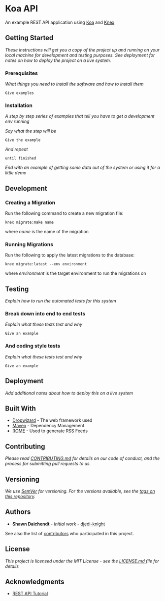 # Koa API

An example REST API application using [Koa](http://koajs.com/) and [Knex](http://knexjs.org/)

## Getting Started

*These instructions will get you a copy of the project up and running on your local machine for development and testing purposes. See deployment for notes on how to deploy the project on a live system.*

### Prerequisites

*What things you need to install the software and how to install them*

```
Give examples
```

### Installation

*A step by step series of examples that tell you have to get a development env running*

*Say what the step will be*

```
Give the example
```

*And repeat*

```
until finished
```

*End with an example of getting some data out of the system or using it for a little demo*

## Development

### Creating a Migration

Run the following command to create a new migration file:

```
knex migrate:make name
```

where *name* is the name of the migration

### Running Migrations

Run the following to apply the latest migrations to the database:

```
knex migrate:latest --env environment
```

where *environment* is the target environment to run the migrations on

## Testing

*Explain how to run the automated tests for this system*

### Break down into end to end tests

*Explain what these tests test and why*

```
Give an example
```

### And coding style tests

*Explain what these tests test and why*

```
Give an example
```

## Deployment

*Add additional notes about how to deploy this on a live system*

## Built With

* [Dropwizard](http://www.dropwizard.io/1.0.2/docs/) - The web framework used
* [Maven](https://maven.apache.org/) - Dependency Management
* [ROME](https://rometools.github.io/rome/) - Used to generate RSS Feeds

## Contributing

*Please read [CONTRIBUTING.md](https://gist.github.com/PurpleBooth/b24679402957c63ec426) for details on our code of conduct, and the process for submitting pull requests to us.*

## Versioning

*We use [SemVer](http://semver.org/) for versioning. For the versions available, see the [tags on this repository](https://github.com/your/project/tags).*

## Authors

* **Shawn Daichendt** - *Initial work* - [djedi-knight](https://github.com/djedi-knight)

See also the list of [contributors](https://github.com/your/project/contributors) who participated in this project.

## License

*This project is licensed under the MIT License - see the [LICENSE.md](LICENSE.md) file for details*

## Acknowledgments

* [REST API Tutorial](http://mherman.org/blog/2017/08/23/building-a-restful-api-with-koa-and-postgres/#.WgCBG5OGN-V)
